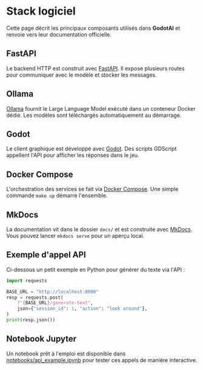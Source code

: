 # Stack logiciel

Cette page décrit les principaux composants utilisés dans **GodotAI** et renvoie vers leur documentation officielle.

## FastAPI
Le backend HTTP est construit avec [FastAPI](https://fastapi.tiangolo.com/). Il expose plusieurs routes pour communiquer avec le modèle et stocker les messages.

## Ollama
[Ollama](https://github.com/ollama/ollama) fournit le Large Language Model exécuté dans un conteneur Docker dédié. Les modèles sont téléchargés automatiquement au démarrage.

## Godot
Le client graphique est développé avec [Godot](https://docs.godotengine.org/en/stable/). Des scripts GDScript appellent l'API pour afficher les réponses dans le jeu.

## Docker Compose
L'orchestration des services se fait via [Docker Compose](https://docs.docker.com/compose/). Une simple commande `make up` démarre l'ensemble.

## MkDocs
La documentation vit dans le dossier `docs/` et est construite avec [MkDocs](https://www.mkdocs.org/). Vous pouvez lancer `mkdocs serve` pour un aperçu local.

## Exemple d'appel API
Ci-dessous un petit exemple en Python pour générer du texte via l'API :

```python
import requests

BASE_URL = "http://localhost:8000"
resp = requests.post(
    f"{BASE_URL}/generate-text",
    json={"session_id": 1, "action": "look around"},
)
print(resp.json())
```

## Notebook Jupyter
Un notebook prêt à l'emploi est disponible dans [notebooks/api_example.ipynb](notebooks/api_example.ipynb) pour tester ces appels de manière interactive.
